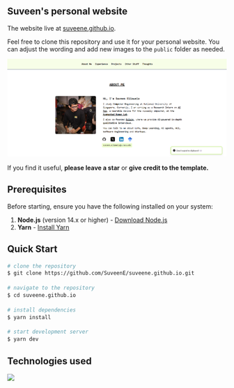 ## Suveen's personal website

The website live at [suveene.github.io](https://suveene.github.io/).

Feel free to clone this repository and use it for your personal website. You can adjust the wording and add new images to the `public` folder as needed.

![PC view](/public/pcview.png)

If you find it useful, <b>please leave a star</b> or <b>give credit to the template.</b>

## Prerequisites

Before starting, ensure you have the following installed on your system:

1. **Node.js** (version 14.x or higher) - [Download Node.js](https://nodejs.org/)
2. **Yarn** - [Install Yarn](https://yarnpkg.com/getting-started/install)

## Quick Start

```bash
# clone the repository
$ git clone https://github.com/SuveenE/suveene.github.io.git

# navigate to the repository
$ cd suveene.github.io

# install dependencies
$ yarn install

# start development server
$ yarn dev
```

## Technologies used

![](https://skillicons.dev/icons?i=nextjs,tailwind,ts,github,githubactions,yarn)
